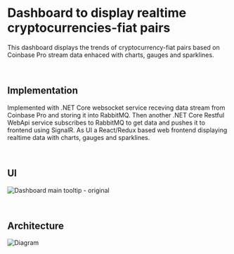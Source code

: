# Dashboard to display realtime cryptocurrencies-fiat pairs
This dashboard displays the trends of cryptocurrency-fiat pairs based on Coinbase Pro stream data enhaced with charts, gauges and sparklines. 

<p>&nbsp;</p>

## Implementation
Implemented with .NET Core websocket service receving data stream from Coinbase Pro and storing it into RabbitMQ. Then another .NET Core Restful WebApi service subscribes to RabbitMQ to get data and pushes it to frontend using SignalR. As UI a React/Redux based web frontend displaying realtime data with charts, gauges and sparklines.

<p>&nbsp;</p>

## UI
![Dashboard main tooltip - original](https://user-images.githubusercontent.com/60622051/92509687-8dbc3680-f202-11ea-9d62-f85ac5fbc1ac.png)

<p>&nbsp;</p>

## Architecture
![Diagram](https://user-images.githubusercontent.com/60622051/92497071-cf43e600-f1f0-11ea-8f02-227a65a31308.jpg)
